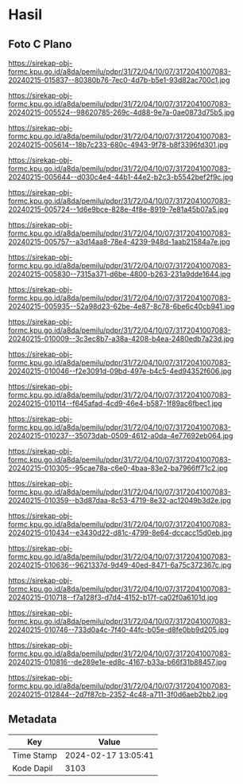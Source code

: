 # Hasil

## Foto C Plano

https://sirekap-obj-formc.kpu.go.id/a8da/pemilu/pdpr/31/72/04/10/07/3172041007083-20240215-015837--80380b76-7ec0-4d7b-b5e1-93d82ac700c1.jpg

https://sirekap-obj-formc.kpu.go.id/a8da/pemilu/pdpr/31/72/04/10/07/3172041007083-20240215-005524--98620785-269c-4d88-9e7a-0ae0873d75b5.jpg

https://sirekap-obj-formc.kpu.go.id/a8da/pemilu/pdpr/31/72/04/10/07/3172041007083-20240215-005614--18b7c233-680c-4943-9f78-b8f3396fd301.jpg

https://sirekap-obj-formc.kpu.go.id/a8da/pemilu/pdpr/31/72/04/10/07/3172041007083-20240215-005644--d030c4e4-44b1-44e2-b2c3-b5542bef2f9c.jpg

https://sirekap-obj-formc.kpu.go.id/a8da/pemilu/pdpr/31/72/04/10/07/3172041007083-20240215-005724--1d6e9bce-828e-4f8e-8919-7e81a45b07a5.jpg

https://sirekap-obj-formc.kpu.go.id/a8da/pemilu/pdpr/31/72/04/10/07/3172041007083-20240215-005757--a3d14aa8-78e4-4239-948d-1aab21584a7e.jpg

https://sirekap-obj-formc.kpu.go.id/a8da/pemilu/pdpr/31/72/04/10/07/3172041007083-20240215-005830--7315a371-d6be-4800-b263-231a9dde1644.jpg

https://sirekap-obj-formc.kpu.go.id/a8da/pemilu/pdpr/31/72/04/10/07/3172041007083-20240215-005935--52a98d23-62be-4e87-8c78-6be6c40cb941.jpg

https://sirekap-obj-formc.kpu.go.id/a8da/pemilu/pdpr/31/72/04/10/07/3172041007083-20240215-010009--3c3ec8b7-a38a-4208-b4ea-2480edb7a23d.jpg

https://sirekap-obj-formc.kpu.go.id/a8da/pemilu/pdpr/31/72/04/10/07/3172041007083-20240215-010046--f2e3091d-09bd-497e-b4c5-4ed94352f606.jpg

https://sirekap-obj-formc.kpu.go.id/a8da/pemilu/pdpr/31/72/04/10/07/3172041007083-20240215-010114--f645afad-4cd9-46e4-b587-1f89ac6fbec1.jpg

https://sirekap-obj-formc.kpu.go.id/a8da/pemilu/pdpr/31/72/04/10/07/3172041007083-20240215-010237--35073dab-0509-4612-a0da-4e77692eb064.jpg

https://sirekap-obj-formc.kpu.go.id/a8da/pemilu/pdpr/31/72/04/10/07/3172041007083-20240215-010305--95cae78a-c6e0-4baa-83e2-ba7966ff71c2.jpg

https://sirekap-obj-formc.kpu.go.id/a8da/pemilu/pdpr/31/72/04/10/07/3172041007083-20240215-010359--b3d87daa-8c53-4719-8e32-ac12049b3d2e.jpg

https://sirekap-obj-formc.kpu.go.id/a8da/pemilu/pdpr/31/72/04/10/07/3172041007083-20240215-010434--e3430d22-d81c-4799-8e64-dccacc15d0eb.jpg

https://sirekap-obj-formc.kpu.go.id/a8da/pemilu/pdpr/31/72/04/10/07/3172041007083-20240215-010636--9621337d-9d49-40ed-8471-6a75c372367c.jpg

https://sirekap-obj-formc.kpu.go.id/a8da/pemilu/pdpr/31/72/04/10/07/3172041007083-20240215-010718--f7a128f3-d7d4-4152-b17f-ca02f0a6101d.jpg

https://sirekap-obj-formc.kpu.go.id/a8da/pemilu/pdpr/31/72/04/10/07/3172041007083-20240215-010746--733d0a4c-7f40-44fc-b05e-d8fe0bb9d205.jpg

https://sirekap-obj-formc.kpu.go.id/a8da/pemilu/pdpr/31/72/04/10/07/3172041007083-20240215-010816--de289e1e-ed8c-4167-b33a-b66f31b88457.jpg

https://sirekap-obj-formc.kpu.go.id/a8da/pemilu/pdpr/31/72/04/10/07/3172041007083-20240215-012844--2d7f87cb-2352-4c48-a711-3f0d6aeb2bb2.jpg


## Metadata

| Key        | Value               |
| ---------- | ------------------- |
| Time Stamp | 2024-02-17 13:05:41 |
| Kode Dapil | 3103                |



